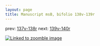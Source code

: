 ```yaml
---
layout: page
title: Manuscript msB, bifolio 138v-139r
---
```


prev: [137v-138r](../137v-138r/) next: [139v-140r](../139v-140r/)



[![Linked to zoomble image](http://www.homermultitext.org/iipsrv?IIIF=/project/homer/pyramidal/deepzoom/hmt/vbbifolio/v1/vb_138v_139r.tif/full/2000,/0/default.jpg)](http://www.homermultitext.org/ict2/?urn=urn:cite2:hmt:vbbifolio.v1:vb_138v_139r)

